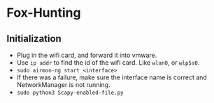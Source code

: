 # Fox-Hunting

## Initialization
* Plug in the wifi card, and forward it into vmware.
* Use `ip addr` to find the id of the wifi card. Like `wlan0`, or `wlp5s0`.
* `sudo airmon-ng start <interface>`
* If there was a failure, make sure the interface name is correct and NetworkManager is not running.
* `sudo python3 Scapy-enabled-file.py`
